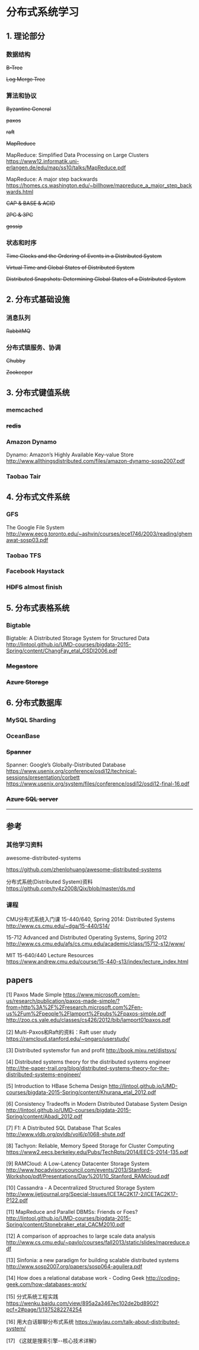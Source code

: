 # 分布式系统学习

## 1. 理论部分
### 数据结构
~~B-Tree~~

~~Log Merge Tree~~

### 算法和协议
~~Byzantine General~~

~~paxos~~

~~raft~~

~~MapReduce~~

MapReduce: Simplified Data Processing on Large Clusters
https://www12.informatik.uni-erlangen.de/edu/map/ss10/talks/MapReduce.pdf

MapReduce: A major step backwards
https://homes.cs.washington.edu/~billhowe/mapreduce_a_major_step_backwards.html

~~CAP & BASE & ACID~~

~~2PC & 3PC~~

~~gossip~~

### 状态和时序
~~Time Clocks and the Ordering of Events in a Distributed System~~

~~Virtual Time and Global States of Distributed System~~

~~Distributed Snapshots: Determining Global States of a Distributed System~~


## 2. 分布式基础设施
### 消息队列
~~RabbitMQ~~

### 分布式锁服务、协调
~~Chubby~~

~~Zookeeper~~


## 3. 分布式键值系统
### memcached
### ~~redis~~
### Amazon Dynamo
Dynamo: Amazon’s Highly Available Key-value Store
http://www.allthingsdistributed.com/files/amazon-dynamo-sosp2007.pdf
### Taobao Tair

## 4. 分布式文件系统
### GFS
The Google File System
http://www.eecg.toronto.edu/~ashvin/courses/ece1746/2003/reading/ghemawat-sosp03.pdf
### Taobao TFS
### Facebook Haystack
### ~~HDFS~~ almost finish

## 5. 分布式表格系统
### Bigtable
Bigtable: A Distributed Storage System for Structured Data
http://lintool.github.io/UMD-courses/bigdata-2015-Spring/content/ChangFay_etal_OSDI2006.pdf
### ~~Megastore~~
### ~~Azure Storage~~


## 6. 分布式数据库
### MySQL Sharding
### OceanBase
### ~~Spanner~~
Spanner: Google’s Globally-Distributed Database
https://www.usenix.org/conference/osdi12/technical-sessions/presentation/corbett
https://www.usenix.org/system/files/conference/osdi12/osdi12-final-16.pdf
### ~~Azure SQL server~~



----------

## 参考

### 其他学习资料
awesome-distributed-systems

https://github.com/zhenlohuang/awesome-distributed-systems

分布式系统(Distributed System)资料
https://github.com/ty4z2008/Qix/blob/master/ds.md

### 课程
CMU分布式系统入门课 15-440/640, Spring 2014: Distributed Systems
http://www.cs.cmu.edu/~dga/15-440/S14/

15-712 Advanced and Distributed Operating Systems, Spring 2012
http://www.cs.cmu.edu/afs/cs.cmu.edu/academic/class/15712-s12/www/

MIT 15-640/440 Lecture Resources
https://www.andrew.cmu.edu/course/15-440-s13/index/lecture_index.html

## papers
[1] Paxos Made Simple
https://www.microsoft.com/en-us/research/publication/paxos-made-simple/?from=http%3A%2F%2Fresearch.microsoft.com%2Fen-us%2Fum%2Fpeople%2Flamport%2Fpubs%2Fpaxos-simple.pdf
http://zoo.cs.yale.edu/classes/cs426/2012/bib/lamport01paxos.pdf

[2] Multi-Paxos和Raft的资料：Raft user study
https://ramcloud.stanford.edu/~ongaro/userstudy/

[3] Distributed systemsfor fun and profit
http://book.mixu.net/distsys/

[4] Distributed systems theory for the distributed systems engineer
http://the-paper-trail.org/blog/distributed-systems-theory-for-the-distributed-systems-engineer/

[5] Introduction to HBase Schema Design
http://lintool.github.io/UMD-courses/bigdata-2015-Spring/content/Khurana_etal_2012.pdf

[6] Consistency Tradeoffs in Modern Distributed Database System Design
http://lintool.github.io/UMD-courses/bigdata-2015-Spring/content/Abadi_2012.pdf

[7] F1: A Distributed SQL Database That Scales
http://www.vldb.org/pvldb/vol6/p1068-shute.pdf

[8] Tachyon: Reliable, Memory Speed Storage for Cluster Computing
https://www2.eecs.berkeley.edu/Pubs/TechRpts/2014/EECS-2014-135.pdf

[9] RAMCloud: A Low-Latency Datacenter Storage System
http://www.hpcadvisorycouncil.com/events/2013/Stanford-Workshop/pdf/Presentations/Day%201/10_Stanford_RAMcloud.pdf

[10] Cassandra - A Decentralized Structured Storage System
http://www.ijetjournal.org/Special-Issues/ICETAC2K17-2/ICETAC2K17-P122.pdf

[11] MapReduce and Parallel DBMSs: Friends or Foes?
http://lintool.github.io/UMD-courses/bigdata-2015-Spring/content/Stonebraker_etal_CACM2010.pdf

[12] A comparison of approaches to large scale data analysis
http://www.cs.cmu.edu/~pavlo/courses/fall2013/static/slides/mapreduce.pdf

[13] Sinfonia: a new paradigm for
building scalable distributed systems
http://www.sosp2007.org/papers/sosp064-aguilera.pdf

[14] How does a relational database work - Coding Geek
http://coding-geek.com/how-databases-work/

[15] 分式系统工程实践
https://wenku.baidu.com/view/895a2a3467ec102de2bd8902?pcf=2#page/1/1375282274254

[16] 用大白话聊聊分布式系统
https://waylau.com/talk-about-distributed-system/

[17]  《这就是搜索引擎--核心技术详解》
